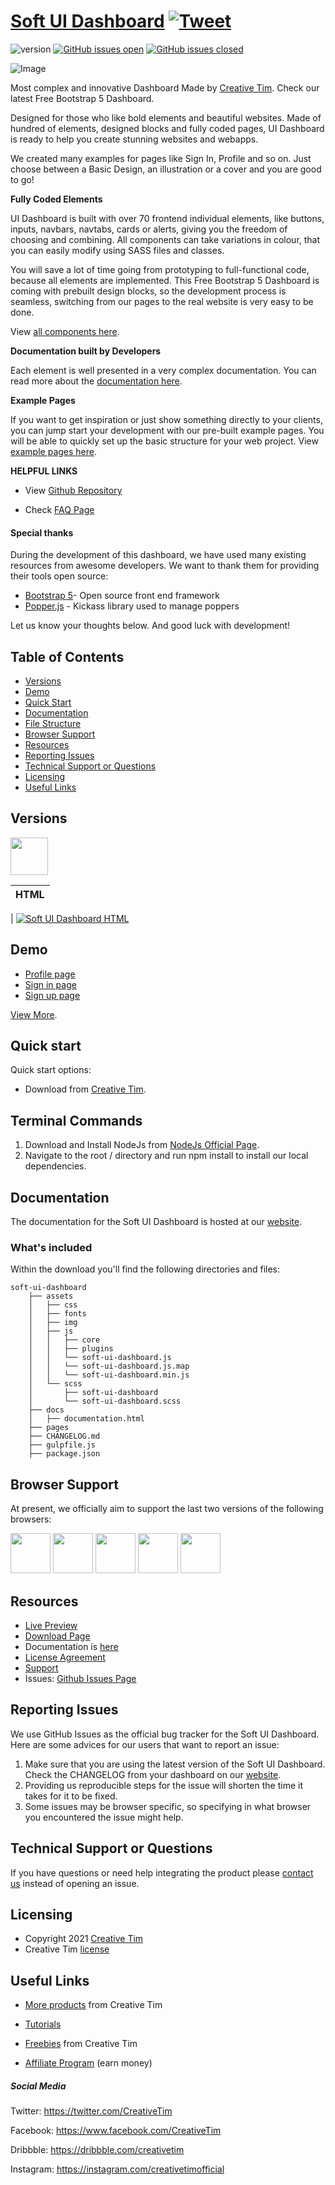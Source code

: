 # [Soft UI Dashboard](http://demos.creative-tim.com/soft-ui-dashboard/pages/dashboard.html?ref=readme-sud) [![Tweet](https://img.shields.io/twitter/url/http/shields.io.svg?style=social&logo=twitter)](https://twitter.com/intent/tweet?url=https://www.creative-tim.com/product/soft-ui-dashboard&text=Check%20Soft%20UI%20Dashboard%20made%20by%20@CreativeTim%20#webdesign%20#dashboard%20#softdesign%20#html%20https://www.creative-tim.com/product/soft-ui-dashboard)

![version](https://img.shields.io/badge/version-1.0.3-blue.svg) [![GitHub issues open](https://img.shields.io/github/issues/creativetimofficial/soft-ui-dashboard.svg)](https://github.com/creativetimofficial/soft-ui-dashboard/issues?q=is%3Aopen+is%3Aissue) [![GitHub issues closed](https://img.shields.io/github/issues-closed-raw/creativetimofficial/soft-ui-dashboard.svg)](https://github.com/creativetimofficial/soft-ui-dashboard/issues?q=is%3Aissue+is%3Aclosed)

![Image](https://s3.amazonaws.com/creativetim_bucket/products/487/original/opt_sdp_thumbnail.jpg?1622812208)

Most complex and innovative Dashboard Made by [Creative Tim](https://creative-tim.com/). Check our latest Free Bootstrap 5 Dashboard.

Designed for those who like bold elements and beautiful websites. Made of hundred of elements, designed blocks and fully coded pages, UI Dashboard is ready to help you create stunning websites and webapps.

We created many examples for pages like Sign In, Profile and so on. Just choose between a Basic Design, an illustration or a cover and you are good to go!

**Fully Coded Elements**

UI Dashboard is built with over 70 frontend individual elements, like buttons, inputs, navbars, navtabs, cards or alerts, giving you the freedom of choosing and combining. All components can take variations in colour, that you can easily modify using SASS files and classes.

You will save a lot of time going from prototyping to full-functional code, because all elements are implemented.
This Free Bootstrap 5 Dashboard is coming with prebuilt design blocks, so the development process is seamless,
switching from our pages to the real website is very easy to be done.

View [all components here](https://www.creative-tim.com/learning-lab/bootstrap/alerts/soft-ui-dashboard?ref=readme-sud).

**Documentation built by Developers**

Each element is well presented in a very complex documentation.
You can read more about the <a href="https://www.creative-tim.com/learning-lab/bootstrap/overview/soft-ui-dashboard" target="_blank">documentation here</a>.

**Example Pages**

If you want to get inspiration or just show something directly to your clients,
you can jump start your development with our pre-built example pages. You will be able
to quickly set up the basic structure for your web project.
View <a href="https://demos.creative-tim.com/soft-ui-dashboard/pages/dashboard.html" target="_blank">example pages here</a>.

**HELPFUL LINKS**

- View <a href="https://github.com/creativetimofficial/soft-ui-dashboard" target="_blank">Github Repository</a>

- Check <a href="https://www.creative-tim.com/faq" target="_blank">FAQ Page</a>

#### Special thanks

During the development of this dashboard, we have used many existing resources from awesome developers. We want to thank them for providing their tools open source:

- [Bootstrap 5](https://www.getbootstrap.com)- Open source front end framework
- [Popper.js](https://popper.js.org/) - Kickass library used to manage poppers

Let us know your thoughts below. And good luck with development!

## Table of Contents

- [Versions](#versions)
- [Demo](#demo)
- [Quick Start](#quick-start)
- [Documentation](#documentation)
- [File Structure](#file-structure)
- [Browser Support](#browser-support)
- [Resources](#resources)
- [Reporting Issues](#reporting-issues)
- [Technical Support or Questions](#technical-support-or-questions)
- [Licensing](#licensing)
- [Useful Links](#useful-links)

## Versions

[<img src="https://s3.amazonaws.com/creativetim_bucket/github/html.png" width="60" height="60" />](https://www.creative-tim.com/product/soft-ui-dashboard?ref=readme-sud)

| HTML |
| ---- |

| [![Soft UI Dashboard HTML](https://s3.amazonaws.com/creativetim_bucket/products/487/thumb/opt_sdp_thumbnail.jpg)](http://demos.creative-tim.com/soft-ui-dashboard/pages/dashboard.html?ref=readme-sud)

## Demo

- [Profile page](http://demos.creative-tim.com/soft-ui-dashboard/pages/profile.html?ref=readme-sud)
- [Sign in page](http://demos.creative-tim.com/soft-ui-dashboard/pages/sign-in.html?ref=readme-sud)
- [Sign up page](https://demos.creative-tim.com/soft-ui-dashboard/pages/sign-up.html?ref=readme-sud)

[View More](https://demos.creative-tim.com/soft-ui-dashboard/pages/dashboard.html?ref=readme-sud).

## Quick start

Quick start options:

- Download from [Creative Tim](https://www.creative-tim.com/product/soft-ui-dashboard?ref=readme-sud).

## Terminal Commands

1. Download and Install NodeJs from [NodeJs Official Page](https://nodejs.org/en/download/).
2. Navigate to the root / directory and run npm install to install our local dependencies.

## Documentation

The documentation for the Soft UI Dashboard is hosted at our [website](https://www.creative-tim.com/learning-lab/bootstrap/overview/soft-ui-dashboard?ref=readme-sud).

### What's included

Within the download you'll find the following directories and files:

```
soft-ui-dashboard
    ├── assets
    │   ├── css
    │   ├── fonts
    │   ├── img
    │   ├── js
    │   │   ├── core
    │   │   ├── plugins
    │   │   └── soft-ui-dashboard.js
    │   │   └── soft-ui-dashboard.js.map
    │   │   └── soft-ui-dashboard.min.js
    │   └── scss
    │       ├── soft-ui-dashboard
    │       └── soft-ui-dashboard.scss
    ├── docs
    │   ├── documentation.html
    ├── pages
    ├── CHANGELOG.md
    ├── gulpfile.js
    ├── package.json
```

## Browser Support

At present, we officially aim to support the last two versions of the following browsers:

<img src="https://s3.amazonaws.com/creativetim_bucket/github/browser/chrome.png" width="64" height="64"> <img src="https://s3.amazonaws.com/creativetim_bucket/github/browser/firefox.png" width="64" height="64"> <img src="https://s3.amazonaws.com/creativetim_bucket/github/browser/edge.png" width="64" height="64"> <img src="https://s3.amazonaws.com/creativetim_bucket/github/browser/safari.png" width="64" height="64"> <img src="https://s3.amazonaws.com/creativetim_bucket/github/browser/opera.png" width="64" height="64">

## Resources

- [Live Preview](https://demos.creative-tim.com/soft-ui-dashboard/pages/dashboard.html?ref=readme-sud)
- [Download Page](https://www.creative-tim.com/product/soft-ui-dashboard?ref=readme-sud)
- Documentation is [here](https://www.creative-tim.com/learning-lab/bootstrap/overview/soft-ui-dashboard?ref=readme-sud)
- [License Agreement](https://www.creative-tim.com/license?ref=readme-sud)
- [Support](https://www.creative-tim.com/contact-us?ref=readme-sud)
- Issues: [Github Issues Page](https://github.com/creativetimofficial/soft-ui-dashboard/issues)

## Reporting Issues

We use GitHub Issues as the official bug tracker for the Soft UI Dashboard. Here are some advices for our users that want to report an issue:

1. Make sure that you are using the latest version of the Soft UI Dashboard. Check the CHANGELOG from your dashboard on our [website](https://www.creative-tim.com/product/soft-ui-dashboard?ref=readme-sud).
2. Providing us reproducible steps for the issue will shorten the time it takes for it to be fixed.
3. Some issues may be browser specific, so specifying in what browser you encountered the issue might help.

## Technical Support or Questions

If you have questions or need help integrating the product please [contact us](https://www.creative-tim.com/contact-us?ref=readme-sud) instead of opening an issue.

## Licensing

- Copyright 2021 [Creative Tim](https://www.creative-tim.com?ref=readme-sud)
- Creative Tim [license](https://www.creative-tim.com/license?ref=readme-sud)

## Useful Links

- [More products](https://www.creative-tim.com/templates?ref=readme-sud) from Creative Tim

- [Tutorials](https://www.youtube.com/channel/UCVyTG4sCw-rOvB9oHkzZD1w)

- [Freebies](https://www.creative-tim.com/bootstrap-themes/free?ref=readme-sud) from Creative Tim

- [Affiliate Program](https://www.creative-tim.com/affiliates/new?ref=readme-sud) (earn money)

##### Social Media

Twitter: <https://twitter.com/CreativeTim>

Facebook: <https://www.facebook.com/CreativeTim>

Dribbble: <https://dribbble.com/creativetim>

Instagram: <https://instagram.com/creativetimofficial>
